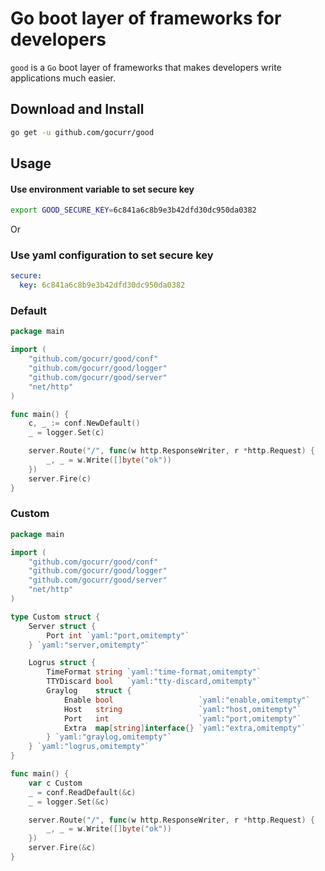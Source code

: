 # Go boot layer of frameworks for developers

`good` is a `Go` boot layer of frameworks that makes developers write applications much easier.

## Download and Install

```bash
go get -u github.com/gocurr/good
```

## Usage

#### Use environment variable to set secure key
```bash
export GOOD_SECURE_KEY=6c841a6c8b9e3b42dfd30dc950da0382
```
Or

### Use yaml configuration to set secure key
```yaml
secure:
  key: 6c841a6c8b9e3b42dfd30dc950da0382
```

### Default

```go
package main

import (
	"github.com/gocurr/good/conf"
	"github.com/gocurr/good/logger"
	"github.com/gocurr/good/server"
	"net/http"
)

func main() {
	c, _ := conf.NewDefault()
	_ = logger.Set(c)

	server.Route("/", func(w http.ResponseWriter, r *http.Request) {
		_, _ = w.Write([]byte("ok"))
	})
	server.Fire(c)
}
```

### Custom

```go
package main

import (
	"github.com/gocurr/good/conf"
	"github.com/gocurr/good/logger"
	"github.com/gocurr/good/server"
	"net/http"
)

type Custom struct {
	Server struct {
		Port int `yaml:"port,omitempty"`
	} `yaml:"server,omitempty"`

	Logrus struct {
		TimeFormat string `yaml:"time-format,omitempty"`
		TTYDiscard bool   `yaml:"tty-discard,omitempty"`
		Graylog    struct {
			Enable bool                   `yaml:"enable,omitempty"`
			Host   string                 `yaml:"host,omitempty"`
			Port   int                    `yaml:"port,omitempty"`
			Extra  map[string]interface{} `yaml:"extra,omitempty"`
		} `yaml:"graylog,omitempty"`
	} `yaml:"logrus,omitempty"`
}

func main() {
	var c Custom
	_ = conf.ReadDefault(&c)
	_ = logger.Set(&c)

	server.Route("/", func(w http.ResponseWriter, r *http.Request) {
		_, _ = w.Write([]byte("ok"))
	})
	server.Fire(&c)
}
```
